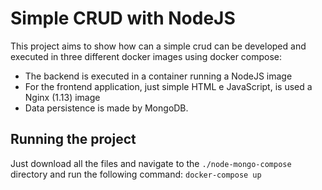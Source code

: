 # Simple CRUD with NodeJS

This project aims to show how can a simple crud can be developed and executed in three different docker images using docker compose:
* The backend is executed in a container running a NodeJS image
* For the frontend application, just simple HTML e JavaScript, is used a Nginx (1.13) image
* Data persistence is made by MongoDB.

## Running the project
Just download all the files and navigate to the `./node-mongo-compose` directory and run the following command: `docker-compose up`
